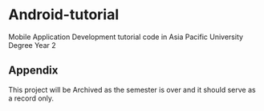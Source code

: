# Android-tutorial

Mobile Application Development tutorial code in Asia Pacific University Degree Year 2
## Appendix

This project will be Archived as the semester is over and it should serve as a record only.

  
